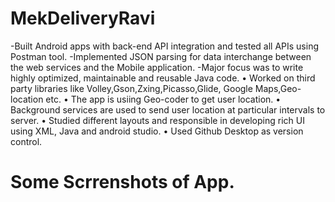 # MekDeliveryRavi
-Built Android apps with back-end API integration and tested all APIs using Postman tool. 
-Implemented JSON parsing for data interchange between the web services and the Mobile application. 
-Major focus was to write highly optimized, maintainable and reusable Java code. 
• Worked on third party libraries like Volley,Gson,Zxing,Picasso,Glide, Google Maps,Geo-location etc. 
• The app is usiing Geo-coder to get user location.
• Background services are used to send user location at particular intervals to server.
• Studied different layouts and responsible in developing rich UI using XML, Java and android studio. 
• Used Github Desktop as version control.

# Some Scrrenshots of App.
